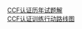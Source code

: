 [CCF认证历年试题解](https://blog.csdn.net/tigerisland45/article/details/54755895)<br>
[CCF认证训练行动路线图](https://blog.csdn.net/tigerisland45/article/details/56330637)

